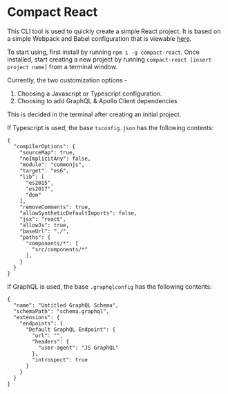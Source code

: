 # Compact React

This CLI tool is used to quickly create a simple React project.
It is based on a simple Webpack and Babel configuration that is viewable
[here](https://github.com/mblydenburgh/no-cra-template).

To start using, first install by running `npm i -g compact-react`. Once installed,
start creating a new project by running `compact-react [insert project name]` from
a terminal window.

Currently, the two customization options - 
1. Choosing a Javascript or Typescript configuration. 
2. Choosing to add GraphQL & Apollo Client dependencies

This is decided in the terminal after creating an initial project. 

If Typescript is used, the base `tsconfig.json` has the following contents:
```$xslt
{
  "compilerOptions": {
    "sourceMap": true,
    "noImplicitAny": false,
    "module": "commonjs",
    "target": "es6",
    "lib": [
      "es2015",
      "es2017",
      "dom"
    ],
    "removeComments": true,
    "allowSyntheticDefaultImports": false,
    "jsx": "react",
    "allowJs": true,
    "baseUrl": "./",
    "paths": {
      "components/*": [
        "src/components/*"
      ],
    }
  }
}
``` 

If GraphQL is used, the base `.graphqlconfig` has the following contents:
```$xslt
{
  "name": "Untitled GraphQL Schema",
  "schemaPath": "schema.graphql",
  "extensions": {
    "endpoints": {
      "Default GraphQL Endpoint": {
        "url": "",
        "headers": {
          "user-agent": "JS GraphQL"
        },
        "introspect": true
      }
    }
  }
}
```